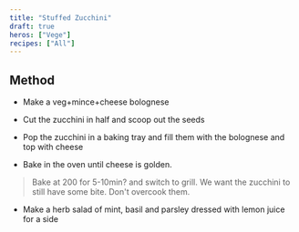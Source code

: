 ```yaml
---
title: "Stuffed Zucchini"
draft: true
heros: ["Vege"]
recipes: ["All"]
---
```


## Method

- Make a veg+mince+cheese bolognese

- Cut the zucchini in half and scoop out the seeds

- Pop the zucchini in a baking tray and fill them with the bolognese and top with cheese 

- Bake in the oven until cheese is golden.

>Bake at 200 for 5-10min? and switch to grill. We want the zucchini to still have some bite. Don't overcook them.

- Make a herb salad of mint, basil and parsley dressed with lemon juice for a side
